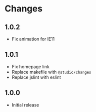 # Changes

## 1.0.2
- Fix animation for IE11

## 1.0.1

- Fix homepage link
- Replace makefile with `@studio/changes`
- Replace jslint with eslint

## 1.0.0

- Initial release
